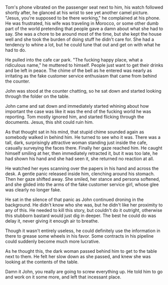 Tom's phone vibrated on the passenger seat next to him, his watch followed shortly after, he glanced at his wrist to see yet another camel picture. "Jesus, you're supposed to be there working," he complained at his phone. He was frustrated, his wife was traveling in Morocco, or some other dumb part of the world pretending that people gave a damn about what she had to say. She was a chore to be around most of the time, but she kept the house well and she took the burden of doing stuff he didn't care for. She had a tendency to whine a lot, but he could tune that out and get on with what he had to do. 

He pulled into the cafe car park. "The fucking happy place, what a ridiculous name," he muttered to himself. People just want to get their drinks and be left in peace. The chime of the bell as he entered was nearly as irritating as the fake customer service enthusiasm that came from behind the counter. 

John was stood at the counter chatting, so he sat down and started looking through the folder on the table. 

John came and sat down and immediately started whining about how important the case was like it was the end of the fucking world he was reporting. Tom mostly ignored him, and started flicking through the documents. Jesus, this shit could ruin him. 

As that thought sat in his mind, that stupid chime sounded again as somebody walked in behind him. He turned to see who it was. There was a tall, dark, surprisingly attractive woman standing just inside the cafe, casually surveying the faces there. Finally her gaze reached him. He caught himself smiling at her, then immediately retracted it, but it was too late, he had shown his hand and she had seen it, she returned no reaction at all. 

He watched her eyes scanning over the papers in his hand and across the desk. A gentle panic released inside him, clenching around his stomach. Then her gaze shifted away. She smiled, her stance and persona softened, and she glided into the arms of the fake customer service girl, whose glee was clearly no longer fake.

He sat in the silence of that panic as John continued droning in the background. He didn't know who she was, but he didn't like her proximity to any of this. He needed to kill this story, but couldn't do it outright, otherwise this stubborn bastard would just dig in deeper. The best he could do was delay it, never giving it enough air to breathe.

Though it wasn't entirely useless, he could definitely use the information in there to grease some wheels in his favor. Some contracts in his pipeline could suddenly become much more lucrative.

As he thought this, the dark woman passed behind him to get to the table next to them. He felt her slow down as she passed, and knew she was looking at the contents of the table.

Damn it John, you really are going to screw everything up. He told him to go and work on it some more, and left that incessant place.